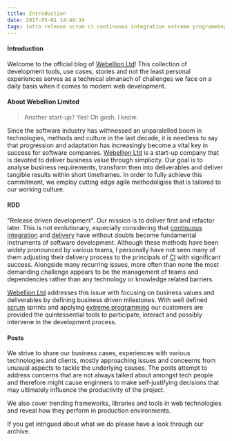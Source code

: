 ```yaml
---
title: Introduction
date: 2017-05-01 14:49:34
tags: intro release scrum ci continuous integration extreme programming
---
```


#### Introduction

Welcome to the official blog of [Webellion Ltd](http://webellionlimited.com)! This collection of development tools, use cases, stories and not the least personal experiences serves as a technical almanach of challenges we face on a daily basis when it comes to modern web development. 

#### About Webellion Limited
> Another start-up? 
Yes! 
> Oh gosh. 
I know.

Since the software industry has withnessed an unparalelled boom in technologies, methods and culture in the last decade, it is needless to say that progression and adaptation has increasingly become a vital key in success for software companies. [Webellion Ltd](http://webellionlimited.com) is a start-up company that is devoted to deliver business value through simplicity. Our goal is to analyse business requirements, transform then into deliverables and deliver tangible results within short timeframes. In order to fully achieve this commitment, we employ cutting edge agile methodoligies that is tailored to our working culture.  

 #### RDD
"Release driven development". Our mission is to deliver first and refactor later. This is not  evolutionary, especially considering that [continuous integration](https://en.wikipedia.org/wiki/Continuous_integration) and [delivery](https://martinfowler.com/books/continuousDelivery.html) have without doubts become fundamental instruments of software development. Although these methods have been widely pronounced by various teams, I personally have not seen many of them adjusting their delivery process to the principals of [CI](https://en.wikipedia.org/wiki/Continuous_integration) with significant success. Alongside many recurring issues, more often than none the most demanding challenge appears to be the management of teams and dependencies rather than any technology or knowledge related barriers. 

[Webellion Ltd](http://webellionlimited.com) addresses this issue with focusing on business values and deliverables by defining business driven milestones. With well defined [scrum](https://www.scrumalliance.org/why-scrum) sprints and applying [extreme programming](https://en.wikipedia.org/wiki/Extreme_programming) our customers are provided the quintessential tools to participate, interact and possibly intervene in the development process. 

#### Posts
We strive to share our business cases, experiences with various technologies and clients, mostly approaching issues and conceerns from unusual aspects to tackle the underlying causes. The posts attempt to address concerns that are not always talked about amongst tech people and therefore might cause enginners to make self-justifying decisions that may ultimately influence the productivity of the project. 

We also cover trending frameworks, libraries and tools in web technologies and reveal how they perform in production environments.


If you get intrigued about what we do please have a look through our archive.

